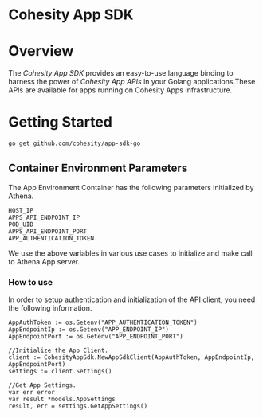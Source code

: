 Cohesity App SDK
=================

# Overview

The *Cohesity App SDK*  provides an easy-to-use language binding to 
harness the power of *Cohesity App APIs* in your Golang applications.These
 APIs are available for apps running on Cohesity Apps Infrastructure.


# Getting Started

```bash
go get github.com/cohesity/app-sdk-go
```

## Container Environment Parameters

The App Environment Container has the following parameters initialized by 
Athena.
```
HOST_IP
APPS_API_ENDPOINT_IP
POD_UID
APPS_API_ENDPOINT_PORT
APP_AUTHENTICATION_TOKEN
```
We use the above variables in various use cases to initialize and make call 
to Athena App server.

### How to use
In order to setup authentication and initialization of the API client, you need the following information.

```
AppAuthToken := os.Getenv("APP_AUTHENTICATION_TOKEN")
AppEndpointIp := os.Getenv("APP_ENDPOINT_IP")
AppEndpointPort := os.Getenv("APP_ENDPOINT_PORT")

//Initialize the App Client.
client := CohesityAppSdk.NewAppSdkClient(AppAuthToken, AppEndpointIp, AppEndpointPort)
settings := client.Settings()

//Get App Settings.
var err error
var result *models.AppSettings
result, err = settings.GetAppSettings()
```

